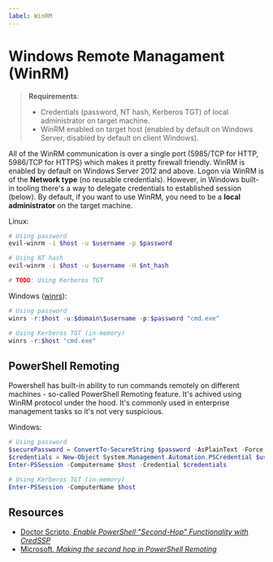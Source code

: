```yaml
---
label: WinRM
---
```


# Windows Remote Managament (WinRM)

> **Requirements**:
>
> * Credentials (password, NT hash, Kerberos TGT) of local administrator on target machine.
> * WinRM enabled on target host (enabled by default on Windows Server, disabled by default on client Windows).

All of the WinRM communication is over a single port (5985/TCP for HTTP, 5986/TCP for HTTPS) which makes it pretty firewall friendly. WinRM is enabled by default on Windows Server 2012 and above. Logon via WinRM is of the **Network type** (no reusable credentials). However, in Windows built-in tooling there's a way to delegate credentials to established session (below). By default, if you want to use WinRM, you need to be a **local administrator** on the target machine.

Linux:

```bash
# Using password
evil-winrm -i $host -u $username -p $password

# Using NT hash
evil-winrm -i $host -u $username -H $nt_hash

# TODO: Using Kerberos TGT
```

Windows ([winrs](https://learn.microsoft.com/en-us/windows-server/administration/windows-commands/winrs)):

```powershell
# Using password
winrs -r:$host -u:$domain\$username -p:$password "cmd.exe"

# Using Kerberos TGT (in-memory)
winrs -r:$host "cmd.exe"


```

<!-- TODO: winrs /allowdelegate  -->

## PowerShell Remoting

Powershell has built-in ability to run commands remotely on different machines - so-called PowerShell Remoting feature. It's achived using WinRM protocol under the hood. It's commonly used in enterprise management tasks so it's not very suspicious.

Windows:

```powershell
# Using password
$securePassword = ConvertTo-SecureString $password -AsPlainText -Force;
$credentials = New-Object System.Management.Automation.PSCredential $username, $securePassword;
Enter-PSSession -Computername $host -Credential $credentials

# Using Kerberos TGT (in-memory)
Enter-PSSession -ComputerName $host
```

<!-- TODO: Powershell Remoting with CredSSP -->

## Resources

* [Doctor Scripto, _Enable PowerShell "Second-Hop" Functionality with CredSSP_](https://devblogs.microsoft.com/scripting/enable-powershell-second-hop-functionality-with-credssp/)
* [Microsoft, _Making the second hop in PowerShell Remoting_](https://learn.microsoft.com/en-us/powershell/scripting/learn/remoting/ps-remoting-second-hop?view=powershell-7.4)
